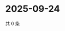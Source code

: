 # 2025-09-24

共 0 条

<!-- BEGIN ZHIHUQUESTIONS -->
<!-- 最后更新时间 Wed Sep 24 2025 14:17:22 GMT+0800 (China Standard Time) -->

<!-- END ZHIHUQUESTIONS -->
